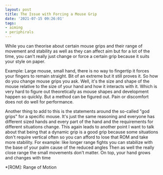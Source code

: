 ```yaml
---
layout: post
title: The Issue with Forcing a Mouse Grip
date: '2021-07-15 09:26:01'
tags:
- aiming
- periphirals
---
```


While you can theorise about certain mouse grips and their range of movement
and stability as well as they can affect aim but for a lot of the time,
you can't really just change or force a certain grip because it suits your
style on paper.

Example: Large mouse, small hand, there is no way to fingertip it forces your
fingers to remain straight.
Bit of an extreme but it still proves it.
So how do you change mouse grips you ask.
Well, it's the size and shape of the mouse relative to the size of your hand and
how it interacts with it. Which is very hard to figure out theoretically as
mouse shapes and development happen so quickly. But a method can be figured out.
Pain or discomfort does not do well for performance.

Another thing to add to this is the statements around the so-called "god grips"
for a specific mouse.
It's just the same reasoning and everyone has different sized hands and
every part of the hand and the requirements for different situations change.
This again leads to another point I want to talk about that being that a
dynamic grip is a good grip because
some situations don't require vertical often so you can afford to lose that ROM
and take more stability. For example: like longer range fights you can stabilize
with the base of your palm cause of the reduced angles
Then as well the really close range the small movements don't matter.
On top, your hand grows and changes with time

*[ROM]: Range of Motion
